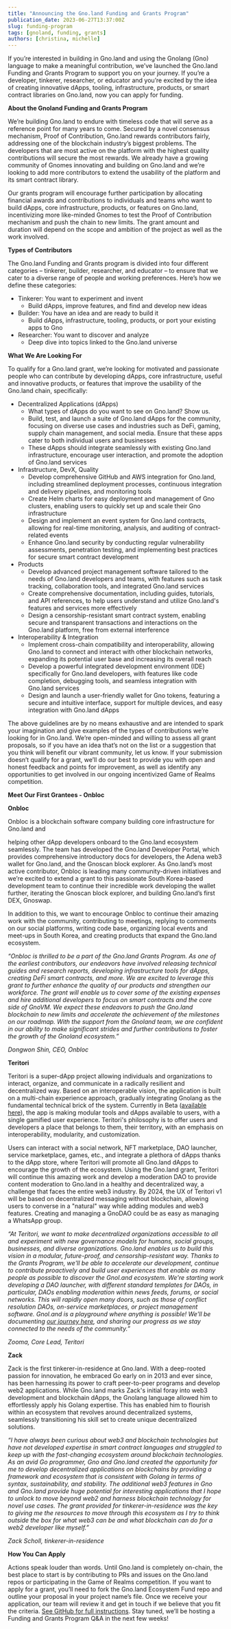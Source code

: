 ```yaml
---
title: "Announcing the Gno.land Funding and Grants Program"
publication_date: 2023-06-27T13:37:00Z
slug: funding-program
tags: [gnoland, funding, grants]
authors: [christina, michelle]
---
```


If you’re interested in building in Gno.land and using the Gnolang (Gno) language to make a meaningful contribution, we’ve launched the Gno.land Funding and Grants Program to support you on your journey. If you’re a developer, tinkerer, researcher, or educator and you’re excited by the idea of creating innovative dApps, tooling, infrastructure, products, or smart contract libraries on Gno.land, now you can apply for funding.

**About the Gnoland Funding and Grants Program**

We’re building Gno.land to endure with timeless code that will serve as a reference point for many years to come. Secured by a novel consensus mechanism, Proof of Contribution, Gno.land rewards contributors fairly, addressing one of the blockchain industry’s biggest problems. The developers that are most active on the platform with the highest quality contributions will secure the most rewards. We already have a growing community of Gnomes innovating and building on Gno.land and we’re looking to add more contributors to extend the usability of the platform and its smart contract library.

Our grants program will encourage further participation by allocating financial awards and contributions to individuals and teams who want to build dApps, core infrastructure, products, or features on Gno.land, incentivizing more like-minded Gnomes to test the Proof of Contribution mechanism and push the chain to new limits. The grant amount and duration will depend on the scope and ambition of the project as well as the work involved.

**Types of Contributors**

The Gno.land Funding and Grants program is divided into four different categories – tinkerer, builder, researcher, and educator – to ensure that we cater to a diverse range of people and working preferences. Here’s how we define these categories:

- Tinkerer: You want to experiment and invent
    - Build dApps, improve features, and find and develop new ideas
- Builder: You have an idea and are ready to build it
    - Build dApps, infrastructure, tooling, products, or port your existing apps to Gno
- Researcher: You want to discover and analyze
    - Deep dive into topics linked to the Gno.land universe

**What We Are Looking For**

To qualify for a Gno.land grant, we’re looking for motivated and passionate people who can contribute by developing dApps, core infrastructure, useful and innovative products, or features that improve the usability of the Gno.land chain, specifically:

- Decentralized Applications (dApps)
    - What types of dApps do you want to see on Gno.land? Show us.
    - Build, test, and launch a suite of Gno.land dApps for the community, focusing on diverse use cases and industries such as DeFi, gaming, supply chain management, and social media. Ensure that these apps cater to both individual users and businesses
    - These dApps should integrate seamlessly with existing Gno.land infrastructure, encourage user interaction, and promote the adoption of Gno.land services
- Infrastructure, DevX, Quality
    - Develop comprehensive GitHub and AWS integration for Gno.land, including streamlined deployment processes, continuous integration and delivery pipelines, and monitoring tools
    - Create Helm charts for easy deployment and management of Gno clusters, enabling users to quickly set up and scale their Gno infrastructure
    - Design and implement an event system for Gno.land contracts, allowing for real-time monitoring, analysis, and auditing of contract-related events
    - Enhance Gno.land security by conducting regular vulnerability assessments, penetration testing, and implementing best practices for secure smart contract development
- Products
    - Develop advanced project management software tailored to the needs of Gno.land developers and teams, with features such as task tracking, collaboration tools, and integrated Gno.land services
    - Create comprehensive documentation, including guides, tutorials, and API references, to help users understand and utilize Gno.land's features and services more effectively
    - Design a censorship-resistant smart contract system, enabling secure and transparent transactions and interactions on the Gno.land platform, free from external interference
- Interoperability & Integration
    - Implement cross-chain compatibility and interoperability, allowing Gno.land to connect and interact with other blockchain networks, expanding its potential user base and increasing its overall reach
    - Develop a powerful integrated development environment (IDE) specifically for Gno.land developers, with features like code completion, debugging tools, and seamless integration with Gno.land services
    - Design and launch a user-friendly wallet for Gno tokens, featuring a secure and intuitive interface, support for multiple devices, and easy integration with Gno.land dApps

The above guidelines are by no means exhaustive and are intended to spark your imagination and give examples of the types of contributions we’re looking for in Gno.land. We’re open-minded and willing to assess all grant proposals, so if you have an idea that’s not on the list or a suggestion that you think will benefit our vibrant community, let us know. If your submission doesn’t qualify for a grant, we’ll do our best to provide you with open and honest feedback and points for improvement, as well as identify any opportunities to get involved in our ongoing incentivized Game of Realms competition.

**Meet Our First Grantees - Onbloc**

**Onbloc**

Onbloc is a blockchain software company building core infrastructure for Gno.land and

helping other dApp developers onboard to the Gno.land ecosystem seamlessly. The team has developed the Gno.land Developer Portal, which provides comprehensive introductory docs for developers, the Adena web3 wallet for Gno.land, and the Gnoscan block explorer. As Gno.land’s most active contributor, Onbloc is leading many community-driven initiatives and we’re excited to extend a grant to this passionate South Korea-based development team to continue their incredible work developing the wallet further, iterating the Gnoscan block explorer, and building Gno.land’s first DEX, Gnoswap.

In addition to this, we want to encourage Onbloc to continue their amazing work with the community, contributing to meetings, replying to comments on our social platforms, writing code base, organizing local events and meet-ups in South Korea, and creating products that expand the Gno.land ecosystem.

*“Onbloc is thrilled to be a part of the Gno.land Grants Program. As one of the earliest contributors, our endeavors have involved releasing technical guides and research reports, developing infrastructure tools for dApps, creating DeFi smart contracts, and more. We are excited to leverage this grant to further enhance the quality of our products and strengthen our workforce. The grant will enable us to cover some of the existing expenses and hire additional developers to focus on smart contracts and the core side of GnoVM. We expect these endeavors to push the Gno.land blockchain to new limits and accelerate the achievement of the milestones on our roadmap. With the support from the Gnoland team, we are confident in our ability to make significant strides and further contributions to foster the growth of the Gnoland ecosystem.”*

*Dongwon Shin, CEO, Onbloc*

**Teritori**

Teritori is a super-dApp project allowing individuals and organizations to interact, organize, and communicate in a radically resilient and decentralized way. Based on an interoperable vision, the application is built on a multi-chain experience approach, gradually integrating Gnolang as the fundamental technical brick of the system. Currently in Beta ([available here](https://app.teritori.com/)), the app is making modular tools and dApps available to users, with a single gamified user experience. Teritori's philosophy is to offer users and developers a place that belongs to them, their territory, with an emphasis on interoperability, modularity, and customization.

Users can interact with a social network, NFT marketplace, DAO launcher, service marketplace, games, etc., and integrate a plethora of dApps thanks to the dApp store, where Teritori will promote all Gno.land dApps to encourage the growth of the ecosystem. Using the Gno.land grant, Teritori will continue this amazing work and develop a moderation DAO to provide content moderation to Gno.land in a healthy and decentralized way, a challenge that faces the entire web3 industry. By 2024, the UX of Teritori v1 will be based on decentralized messaging without blockchain, allowing users to converse in a "natural" way while adding modules and web3 features. Creating and managing a GnoDAO could be as easy as managing a WhatsApp group.

*“At Teritori, we want to make decentralized organizations accessible to all and experiment with new governance models for humans, social groups, businesses, and diverse organizations. Gno.land enables us to build this vision in a modular, future-proof, and censorship-resistant way. Thanks to the Grants Program, we'll be able to accelerate our development, continue to contribute proactively and build user experiences that enable as many people as possible to discover the Gnol.and ecosystem. We're starting work developing a DAO launcher, with different standard templates for DAOs, in particular, DAOs enabling moderation within news feeds, forums, or social networks. This will rapidly open many doors, such as those of conflict resolution DAOs, on-service marketplaces, or project management software. Gnol.and is a playground where anything is possible! We'll be documenting [our journey here](https://github.com/gnolang/hackerspace/issues/7#issuecomment-1588197187), and sharing our progress as we stay connected to the needs of the community.”*

*Zooma, Core Lead, Teritori*

**Zack**

Zack is the first tinkerer-in-residence at Gno.land. With a deep-rooted passion for innovation, he embraced Go early on in 2013 and ever since, has been harnessing its power to craft peer-to-peer programs and develop web2 applications. While Gno.land marks Zack's initial foray into web3 development and blockchain dApps, the Gnolang language allowed him to effortlessly apply his Golang expertise. This has enabled him to flourish within an ecosystem that revolves around decentralized systems, seamlessly transitioning his skill set to create unique decentralized solutions.

*“I have always been curious about web3 and blockchain technologies but have not developed expertise in smart contract languages and struggled to keep up with the fast-changing ecosystem around blockchain technologies. As an avid Go programmer, Gno and Gno.land created the opportunity for me to develop decentralized applications on blockchains by providing a framework and ecosystem that is consistent with Golang in terms of syntax, sustainability, and stability. The additional web3 features in Gno and Gno.land provide huge potential for interesting applications that I hope to unlock to move beyond web2 and harness blockchain technology for novel use cases. The grant provided for tinkerer-in-residence was the key to giving me the resources to move through this ecosystem as I try to think outside the box for what web3 can be and what blockchain can do for a web2 developer like myself.”*

*Zack Scholl, tinkerer-in-residence*

**How You Can Apply**

Actions speak louder than words. Until Gno.land is completely on-chain, the best place to start is by contributing to PRs and issues on the Gno.land repos or participating in the Game of Realms competition. If you want to apply for a grant, you’ll need to fork the Gno.land Ecosystem Fund repo and outline your proposal in your project name’s file. Once we receive your application, our team will review it and get in touch if we believe that you fit the criteria. [See GitHub for full instructions](https://github.com/gnolang/ecosystem-fund-grants). Stay tuned, we’ll be hosting a Funding and Grants Program Q&A in the next few weeks!
